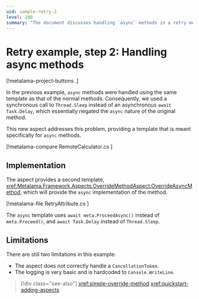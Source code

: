 ```yaml
---
uid: sample-retry-2
level: 200
summary: "The document discusses handling `async` methods in a retry mechanism, using `await Task.Delay` instead of `Thread.Sleep`, and highlights limitations like improper `CancellationToken` handling and basic logging."
---
```


# Retry example, step 2: Handling async methods

[!metalama-project-buttons .]

In the previous example, `async` methods were handled using the same template as that of the normal methods.
Consequently, we used a synchronous call to `Thread.Sleep` instead of an asynchronous `await Task.Delay`, which
essentially negated the `async` nature of the original method.

This new aspect addresses this problem, providing a template that is meant specifically for `async` methods.

[!metalama-compare RemoteCalculator.cs ]

## Implementation

The aspect provides a second template, <xref:Metalama.Framework.Aspects.OverrideMethodAspect.OverrideAsyncMethod>, which
will provide the `async` implementation of the method.

[!metalama-file RetryAttribute.cs ]

The `async` template uses `await meta.ProceedAsync()` instead of `meta.Proceed()`, and `await Task.Delay` instead
of `Thread.Sleep`.

## Limitations

There are still two limitations in this example:

* The aspect does not correctly handle a `CancellationToken`.
* The logging is very basic and is hardcoded to `Console.WriteLine`.

> [!div class="see-also"]
> <xref:simple-override-method>
> <xref:quickstart-adding-aspects>


